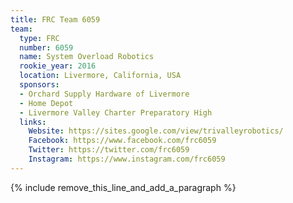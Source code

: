 ```yaml
---
title: FRC Team 6059
team:
  type: FRC
  number: 6059
  name: System Overload Robotics
  rookie_year: 2016
  location: Livermore, California, USA
  sponsors:
  - Orchard Supply Hardware of Livermore
  - Home Depot
  - Livermore Valley Charter Preparatory High
  links:
    Website: https://sites.google.com/view/trivalleyrobotics/
    Facebook: https://www.facebook.com/frc6059
    Twitter: https://twitter.com/frc6059
    Instagram: https://www.instagram.com/frc6059
---
```


{% include remove_this_line_and_add_a_paragraph %}